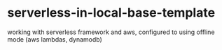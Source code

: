 # serverless-in-local-base-template
working with serverless framework and aws, configured to using offline mode (aws lambdas, dynamodb)
